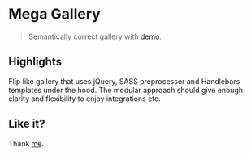 # Mega Gallery

> Semantically correct gallery with [demo](http://dmi3y.github.io/mega-gallery/).

## Highlights

Flip like gallery that uses jQuery, SASS preprocessor and Handlebars templates under the hood. The modular approach should give enough clarity and flexibility to enjoy integrations etc.

## Like it?

Thank [me](http://www.amazon.com/gp/registry/wishlist/21E66K8CCFMBD/ref=cm_wl_huc_view).
